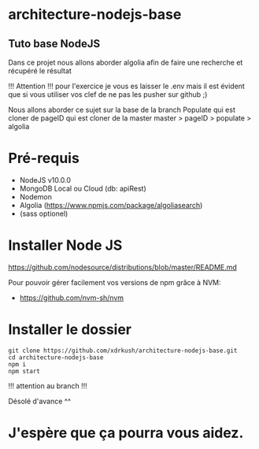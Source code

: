 # architecture-nodejs-base

## Tuto base NodeJS

Dans ce projet nous allons aborder algolia afin de faire une recherche et récupéré le résultat

!!! Attention !!!
pour l'exercice je vous es laisser le .env mais il est évident que si vous utiliser vos clef de ne pas les pusher sur github ;)

Nous allons aborder ce sujet sur la base de la branch Populate qui est cloner de pageID qui est cloner de la master
master > pageID > populate > algolia

# Pré-requis
  - NodeJS v10.0.0
  - MongoDB Local ou Cloud (db: apiRest)
  - Nodemon
  - Algolia (https://www.npmjs.com/package/algoliasearch)
  - (sass optionel)

# Installer Node JS
https://github.com/nodesource/distributions/blob/master/README.md

Pour pouvoir gérer facilement vos versions de npm grâce à NVM:
  - https://github.com/nvm-sh/nvm

# Installer le dossier
```
git clone https://github.com/xdrkush/architecture-nodejs-base.git
cd architecture-nodejs-base
npm i
npm start
```

!!! attention au branch !!!

Désolé d'avance ^^

# J'espère que ça pourra vous aidez.
